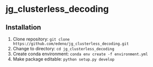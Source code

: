 # jg_clusterless_decoding


## Installation
1. Clone repository:
   ```git clone https://github.com/edeno/jg_clusterless_decoding.git```
2. Change to directory:
   ```cd jg_clusterless_decoding```
3. Create conda environment:
```conda env create -f environment.yml```
4. Make package editable:
```python setup.py develop```
